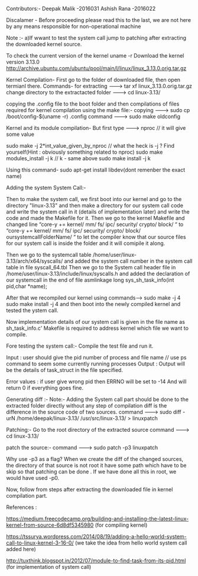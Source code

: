 Contributors:-
Deepak Malik -2016031 
Ashish Rana  -2016022

Discalamer - Before proceeding please read this to the last, we are not here by any means responsible for non-operational machine

Note :- 
a)If wwant to test the system call jump to patching after extracting the downloaded kernel source.

To check the current version of the kernel            uname -r
Download the kernel version 3.13.0 
http://archive.ubuntu.com/ubuntu/pool/main/l/linux/linux_3.13.0.orig.tar.gz

Kernel Compilation-
First go to the folder of downloaded file, then open termianl there.
Commands-
for extracting --->     tar xf linux_3.13.0.orig.tar.gz
change directory to the extractacted folder --->       cd linux-3.13/

copying the .config file to the boot folder and then compilations of files required for kernel compilation using the make file:-
copying --->  sudo cp /boot/config-$(uname -r) .config
command --->  sudo make oldconfig

Kernel and its module compilation-
But first type --->    nproc  // it will give some value

sudo make -j 2*int_value_given_by_nproc         //  what the heck is -j ? Find yourself(Hint : obviously something related to nproc)
sudo make modules_install -j k     // k - same above
sudo make install -j k

Using this command-
sudo apt-get install libdev(dont remenber the exact name)


Adding the system System Call:-

Then to make the system call, we first boot into our kernel and go to the directory "linux-3.13" and then make a directory for our system call code and write the system call in it (details of implementation later) and write the code and made the Makefile for it.
Then we go to the kernel Makefile and changed line “core-y += kernel/ mm/ fs/ ipc/ security/ crypto/ block/ “ to “core-y += kernel/ mm/ fs/ ipc/ security/ crypto/ block/ oursystemcallFolderName/ “ to let the compiler know that our source files for our system call is inside the folder and it will comipile it along.

Then we go to the systemcall table /home/user/linux-3.13/arch/x64/syscalls/  and added the system call number in the system call table in file syscall_64.tbl
Then we go to the System call header file in /home/user/linux-3.13/include/linux/syscalls.h and added the declaration of our systemcall in the end of file
asmlinkage long sys_sh_task_info(int pid,char *name);

After that we recompiled our kernel using commands--> 
sudo make -j 4
sudo make install -j 4 
and then boot into the newly compiled kernel and tested the ystem call.

Now implementation details of our system call is given in the file name as sh_task_info.c'
Makefile is required to address kernel which file we want to compile.

Fore testing the system call:-
Compile the test file and run it.

Input :  user should give the pid number of process and file name   // use ps command to seem some currently running processes
Output : Output will be the details of task_struct in the file specified.

Error values :  if user give wrong pid then ERRNO will be set to -14 And will return 0 if everything goes fine.

Generating diff :-
Note:- Adding the System call part should be done to the extracted folder directly without any step of compilation
diff is the difference in the source code of two sources.
command  ---> sudo diff -urN /home/deepak/linux-3.13/ /usr/src/linux-3.13/ > linuxpatch

Patching:-
Go to the root directory of the extracted source
command --->  cd linux-3.13/

patch the source:-
command ---> sudo patch -p3 linuxpatch

Why use -p3 as a flag?
When we create the diff of the changed sources, the directory of that source is not root it have some path which have to be skip so that patching can be done .
If we have done all this in root, we would have used -p0. 

Now, follow from steps after extracting the downloaded file in kernel compilation part.

References : 

https://medium.freecodecamp.org/building-and-installing-the-latest-linux-kernel-from-source-6d8df5345980  (for compiling kernel)

https://tssurya.wordpress.com/2014/08/19/adding-a-hello-world-system-call-to-linux-kernel-3-16-0/  (we take the idea from hello world system call added here)

http://tuxthink.blogspot.in/2012/07/module-to-find-task-from-its-pid.html (for implementation of system call)
